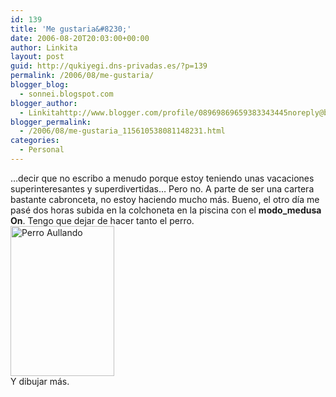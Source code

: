 ```yaml
---
id: 139
title: 'Me gustaria&#8230;'
date: 2006-08-20T20:03:00+00:00
author: Linkita
layout: post
guid: http://qukiyegi.dns-privadas.es/?p=139
permalink: /2006/08/me-gustaria/
blogger_blog:
  - sonnei.blogspot.com
blogger_author:
  - Linkitahttp://www.blogger.com/profile/08969869659383343445noreply@blogger.com
blogger_permalink:
  - /2006/08/me-gustaria_115610538081148231.html
categories:
  - Personal
---
```

&#8230;decir que no escribo a menudo porque estoy teniendo unas vacaciones superinteresantes y superdivertidas&#8230; Pero no. A parte de ser una cartera bastante cabronceta, no estoy haciendo mucho más. Bueno, el otro día me pasé dos horas subida en la colchoneta en la piscina con el <span style="font-weight: bold;">modo_medusa On</span>. Tengo que dejar de hacer tanto el perro.  
[<img src="http://static.flickr.com/92/220274962_94148a205f_m.jpg" alt="Perro Aullando" bo="" border="0" height="240" width="166" />](http://www.flickr.com/photos/linkita/220274962/ "Auuuhh")  
Y dibujar más.